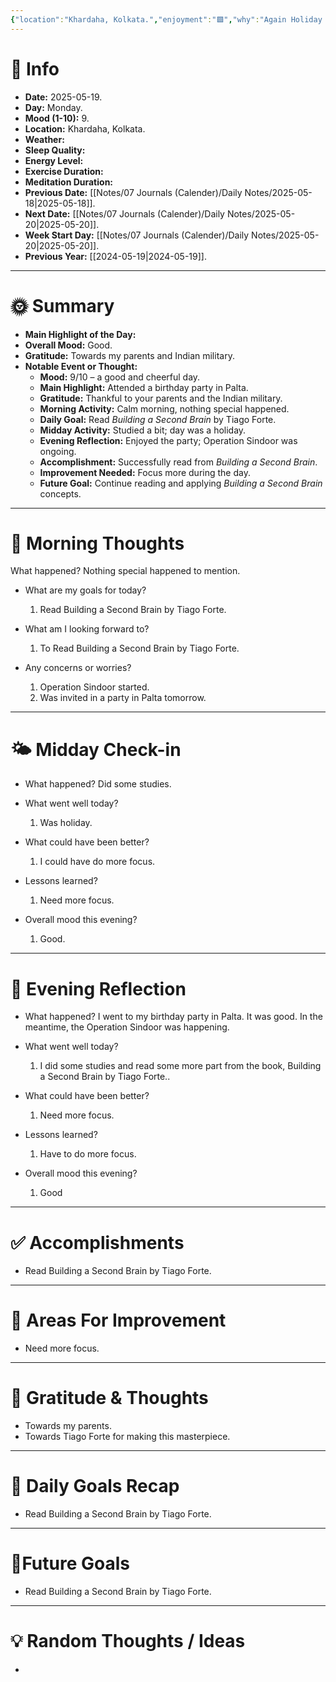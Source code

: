 ```yaml
---
{"location":"Khardaha, Kolkata.","enjoyment":"🟩","why":"Again Holiday and was invited.","date":null,"dg-publish":true,"dg-home":null,"tags":["dailyreviews"],"aliases":null,"meditation":"0","exercise":"0","sleep_quality":"9 Hours","mood":"9","energy_level":"9","weather":"Sunny Day","permalink":"/notes/07-journals-calender/daily-notes/2025-05-08/","dgPassFrontmatter":true,"updated":"2025-06-16T16:23:11.383+05:30"}
---
```



# 📅 Info

- **Date:** 2025-05-19.
- **Day:** Monday.
- **Mood (1-10):** 9.
- **Location:** Khardaha, Kolkata.
- **Weather:** 
- **Sleep Quality:** 
- **Energy Level:** 
- **Exercise Duration:** 
- **Meditation Duration:** 
- **Previous Date:** [[Notes/07 Journals (Calender)/Daily Notes/2025-05-18\|2025-05-18]].
- **Next Date:** [[Notes/07 Journals (Calender)/Daily Notes/2025-05-20\|2025-05-20]].
- **Week Start Day:** [[Notes/07 Journals (Calender)/Daily Notes/2025-05-20\|2025-05-20]].
- **Previous Year:** [[2024-05-19\|2024-05-19]].

---

# 🌞 Summary

- **Main Highlight of the Day:** 
- **Overall Mood:** Good.
- **Gratitude:** Towards my parents and Indian military.
- **Notable Event or Thought:** 
	- **Mood:** 9/10 – a good and cheerful day.
	- **Main Highlight:** Attended a birthday party in Palta.
	- **Gratitude:** Thankful to your parents and the Indian military.
	- **Morning Activity:** Calm morning, nothing special happened.
	- **Daily Goal:** Read _Building a Second Brain_ by Tiago Forte.
	- **Midday Activity:** Studied a bit; day was a holiday.
	- **Evening Reflection:** Enjoyed the party; Operation Sindoor was ongoing.
	- **Accomplishment:** Successfully read from _Building a Second Brain_.
	- **Improvement Needed:** Focus more during the day.
	- **Future Goal:** Continue reading and applying _Building a Second Brain_ concepts.

---

# 🧠 Morning Thoughts

What happened? 
	Nothing special happened to mention.

- What are my goals for today?
	1) Read Building a Second Brain by Tiago Forte.

- What am I looking forward to?
	1) To Read Building a Second Brain by Tiago Forte.

- Any concerns or worries?
	1) Operation Sindoor started.
	2) Was invited in a party in Palta tomorrow.

---

# 🌤️ Midday Check-in

- What happened? 
	Did some studies.

- What went well today?
	1) Was holiday.

- What could have been better?
	1) I could have do more focus.

- Lessons learned?
	1) Need more focus.

- Overall mood this evening?
	1) Good.

---

# 🌙 Evening Reflection

- What happened? 
	I went to my birthday party in Palta. It was good. In the meantime, the Operation Sindoor was happening.

- What went well today?
	1) I did some studies and read some more part from the book, Building a Second Brain by Tiago Forte..

- What could have been better?
	1) Need more focus.

- Lessons learned?
	1) Have to do more focus.

- Overall mood this evening?
	1) Good

---

# ✅ Accomplishments

 - Read Building a Second Brain by Tiago Forte.

---

# 🔄 Areas For Improvement

 - Need more focus.

---

# 🙏 Gratitude & Thoughts

 - Towards my parents.
 - Towards Tiago Forte for making this masterpiece.

---

# 🎯 Daily Goals Recap

 - Read Building a Second Brain by Tiago Forte.

---

# 🌌Future Goals

- Read Building a Second Brain by Tiago Forte.

---

# 💡 Random Thoughts / Ideas

- 